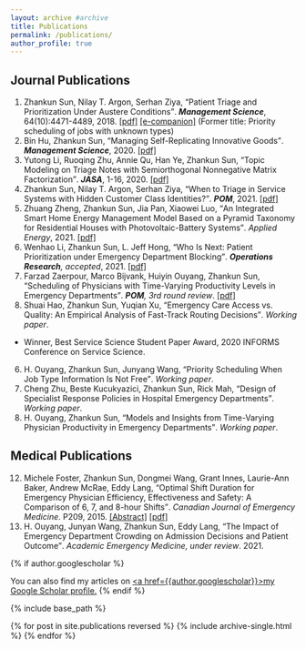 ```yaml
---
layout: archive #archive
title: Publications
permalink: /publications/
author_profile: true
---
```


## Journal Publications

1. Zhankun Sun, Nilay T. Argon, Serhan Ziya, <q>Patient Triage and Prioritization Under Austere Conditions</q>. **_Management Science_**, 64(10):4471-4489, 2018. [\[pdf\]](/files/Sun-Argon-Ziya_Final.pdf) [\[e-companion\]](/files/mnsc.2017.2855-sm.pdf) (Former title: Priority scheduling of jobs with unknown types)
1. Bin Hu, Zhankun Sun, <q>Managing Self-Replicating Innovative Goods</q>. **_Management Science_**, 2020. [\[pdf\]](/files/replication_Final.pdf)
1. Yutong Li, Ruoqing Zhu, Annie Qu, Han Ye, Zhankun Sun, <q>Topic Modeling on Triage Notes with Semiorthogonal Nonnegative Matrix Factorization</q>. **_JASA_**, 1-16, 2020. [\[pdf\]](https://arxiv.org/abs/1805.02306)
1. Zhankun Sun, Nilay T. Argon, Serhan Ziya, <q>When to Triage in Service Systems with Hidden Customer Class Identities?</q>. **_POM_**, 2021. [\[pdf\]](/files/Sun-Argon-Ziya-Arrival-POM.pdf)
1. Zhuang Zheng, Zhankun Sun, Jia Pan, Xiaowei Luo, <q>An Integrated Smart Home Energy Management Model Based on a Pyramid Taxonomy for Residential Houses with Photovoltaic-Battery Systems</q>. _Applied Energy_, 2021. [\[pdf\]](/files/SHEM_applied_energy.pdf)
6. Wenhao Li, Zhankun Sun, L. Jeff Hong, <q>Who Is Next: Patient Prioritization under Emergency Department Blocking</q>. _**Operations Research**, accepted_, 2021. [\[pdf\]](/files/Waiting_Time_Puzzle_final.pdf)
6. Farzad Zaerpour, Marco Bijvank, Huiyin Ouyang, Zhankun Sun, <q>Scheduling of Physicians with Time-Varying Productivity Levels in Emergency Departments</q>. _**POM**, 3rd round review_. [\[pdf\]](/files/Physician_Rostering_POM.pdf)
6. Shuai Hao, Zhankun Sun, Yuqian Xu, <q>Emergency Care Access vs. Quality: An Empirical Analysis of Fast-Track Routing Decisions</q>. _Working paper_.
  * Winner, Best Service Science Student Paper Award, 2020 INFORMS Conference on Service Science.
6. H. Ouyang, Zhankun Sun, Junyang Wang, <q>Priority Scheduling When Job Type Information Is Not Free</q>. _Working paper_.
6. Cheng Zhu, Beste Kucukyazici, Zhankun Sun,  Rick Mah, <q>Design of Specialist Response Policies in Hospital Emergency Departments</q>. _Working paper_.
7. H. Ouyang, Zhankun Sun, <q>Models and Insights from Time-Varying Physician Productivity in Emergency Departments</q>. _Working paper_.
<!--- old format
1. Yutong Li, Ruoqing Zhu, Annie Qu, Han Ye, **Zhankun Sun**, <q>Topic Modeling on Triage Notes with Semiorthogonal Nonnegative Matrix Factorization</q>. **_Journal of the American Statistical Association_**, 1-16, 2020. [\[pdf\]](https://arxiv.org/abs/1805.02306)
1. **Zhankun Sun**, Nilay T. Argon, Serhan Ziya, <q>When to Triage in Service Systems with Hidden Customer Class Identities?</q>. _Production and Operations Management_, 2021. [\[pdf\]](/files/Sun-Argon-Ziya-Arrival-POM.pdf)
1. Zhuang Zheng, **Zhankun Sun**, Jia Pan, Xiaowei Luo, <q>An Integrated Smart Home Energy Management Model Based on a Pyramid Taxonomy for Residential Houses with Photovoltaic-Battery Systems</q>. _Applied Energy_, 2021. [\[pdf\]](/files/SHEM_applied_energy.pdf)
6. Wenhao Li, **Zhankun Sun**, L. Jeff Hong, <q>Who Is Next: Patient Prioritization under Emergency Department Blocking</q>. _Operations Research, accepted_, 2021. [\[pdf\]](/files/Waiting_Time_Puzzle_final.pdf)
6. Farzad Zaerpour, Marco Bijvank, Huiyin Ouyang, **Zhankun Sun**, <q>Scheduling of Physicians with Time-Varying Productivity Levels in Emergency Departments</q>. _Production and Operations Management, 3rd round review_. [\[pdf\]](/files/Physician_Rostering_POM.pdf)
6. Shuai Hao, **Zhankun Sun**, Yuqian Xu, <q>Emergency Care Access vs. Quality: An Empirical Analysis of Fast-Track Routing Decisions</q>. _Working paper_.
  * Winner, Best Service Science Student Paper Award, 2020 INFORMS Conference on Service Science.
6. H. Ouyang, **Zhankun Sun**, Junyang Wang, <q>Priority Scheduling When Job Type Information Is Not Free</q>. _Working paper_.
6. Cheng Zhu, Beste Kucukyazici, **Zhankun Sun**,  Rick Mah, <q>Design of Specialist Response Policies in Hospital Emergency Departments</q>. _Working paper_.
7. H. Ouyang, **Zhankun Sun**, <q>Models and Insights from Time-Varying Physician Productivity in Emergency Departments</q>. _Working paper_.
--->

## Medical Publications
12. Michele Foster, Zhankun Sun, Dongmei Wang, Grant Innes, Laurie-Ann Baker, Andrew McRae, Eddy Lang, <q>Optimal Shift Duration for Emergency Physician Efficiency, Effectiveness and Safety: A Comparison of 6, 7, and 8-hour Shifts</q>. _Canadian Journal of Emergency Medicine_. P209, 2015. [\[Abstract\]](https://nbtrauma.ca/wp-content/uploads/2020/10/Phelna-et-al-2015.pdf) [\[pdf\]](/files/optimal-shift-duration-for-em-physician-efficiency-foster-abstract-2015.pdf)
13. H. Ouyang, Junyan Wang, Zhankun Sun, Eddy Lang, <q>The Impact of Emergency Department Crowding on Admission Decisions and Patient Outcome</q>. _Academic Emergency Medicine, under review_. 2021.

{% if author.googlescholar %}
<!---
6. Huiyin Ouyang, **Zhankun Sun**, Junyang Wang, <q>Impact of Classification Accuracy for Scheduling Jobs with Unknown Types in Service Systems</q>. _Working paper_.
## Working in Progress
* Huiyin Ouyang, **Zhankun Sun**, <q>On Scheduling a Two-Class Queue with Concave Waiting Cost</q>. _Working paper_.
* <q>Allocation of Intensive Care Unit Beds with Patient Abandonment and Readmission</q>, with H. Ouyang.
* <q>Admission Control under Imperfect Customer Information</q>, with H. Ouyang.
* <q>Mining Triage Notes to Predict Hospital Admissions from Emergency Departments</q>, with H. Ye, et al.

<ol start="9">
    <li><q>Allocation of Intensive Care Unit Beds with Readmission</q>, with H. Ouyang.</li>
    <li><q>Admission Control under Imperfect Customer Information</q>, with H. Ouyang.</li>
    <li><q>Mining Triage Notes to Predict Hospital Admissions from Emergency Departments</q>, with H. Ye, et al.</li>
</ol>
--->
  You can also find my articles on <u><a href=</q>{{author.googlescholar}}</q>>my Google Scholar profile</a>.</u>
{% endif %}

{% include base_path %}

{% for post in site.publications reversed %}
  {% include archive-single.html %}
{% endfor %}
